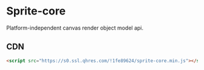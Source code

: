 # Sprite-core

Platform-independent canvas render object model api.

## CDN

```html
<script src="https://s0.ssl.qhres.com/!1fe89624/sprite-core.min.js"></script>
```
